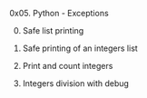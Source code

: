 0x05. Python - Exceptions

0. Safe list printing

1. Safe printing of an integers list

2. Print and count integers

3. Integers division with debug
